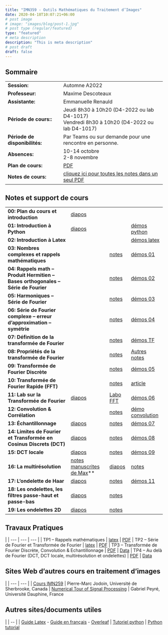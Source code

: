 ```yaml
---
title: "IMN359 - Outils Mathématiques du Traitement d’Images"
date: 2020-04-18T10:07:21+06:00
# post image
# image: "images/blog/post-1.jpg"
# post type (regular/featured)
type: "featured"
# meta description
description: "This is meta description"
# post draft
draft: false
---
```


## Sommaire

| | |
|--|--|
|**Session:** | Automne A2022
| **Professeur:** | Maxime Descoteaux
| **Assistante:** | 	Emmanuelle Renauld
| **Période de cours::** | Jeudi 8h30 à 10h20 (D4-2022 ou lab D4-1017)<br>Vendredi 8h30 à 10h20 (D4-2022 ou lab D4-1017)
| **Période de disponibilités:** | Par Teams ou sur demande pour une rencontre en personne.
| **Absences:** | 10-14 octobre<br>2-8 novembre
| **Plan de cours:** | [PDF](courses/imn359/misc/IMN359_PlanDeCours.pdf)
| **Notes de cours:** | [cliquez ici pour toutes les notes dans un seul PDF](courses/imn359/cours/IMN359_NotesDeCours.pdf)

## Notes et support de cours

<style>
table {
    border-collapse: collapse;
}
table, th, td {
   border: none!important;
}
blockquote {
    border-left: solid blue;
    padding-left: 10px;
}
</style>
| | | | |
|-------------|-------------|-----|-----|
| **00: Plan du cours et introduction** | [diapos](courses/imn359/cours/Chapitre1.pdf) |            |   
| **01: Introduction à Python** | [diapos](courses/imn359/cours/Intro_python.pptx)  | | [démos python](courses/imn359/cours/Intro_python.zip)
| **02: Introduction à Latex** |  | | [démos latex](courses/imn359/cours/Intro_Latex.zip)
| **03: Nombres complexes et rappels mathématiques** | | [notes](courses/imn359/cours/Notes_NombresComplexes.pdf) | [démos 01](courses/imn359/demos/Demo01.zip)
| **04: Rappels math – Produit Hermitien – Bases orthogonales – Série de Fourier** | | [notes](courses/imn359/cours/Notes_BaseOrthogonale.pdf) | [démos 02](courses/imn359/demos/Demo02.zip)
| **05: Harmoniques – Série de Fourier** | | [notes](courses/imn359/cours/Notes_SerieFourier.pdf) | [démos 03](courses/imn359/demos/Demo03.zip)
| **06: Série de Fourier complexe – erreur d’approximation – symétrie** | | [notes](courses/imn359/cours/Notes_SerieFourierComplexe.pdf) | [démos 04](courses/imn359/demos/Demo04.zip)
| **07: Définition de la transformée de Fourier** | | [notes](courses/imn359/cours/Notes_TFcontinue.pdf) | [démos TF](courses/imn359/demos/demo_TF.py)
| **08: Propriétés de la transformée de Fourier** | | [notes](courses/imn359/cours/Notes_ProprietesTF.pdf) | [Autres notes](courses/imn359/misc/symmetry.pdf)
| **09: Transformée de Fourier Discrète** | | [notes](courses/imn359/cours/Notes_TFD.pdf) | [démos 05](courses/imn359/demos/Demo05.zip)
| **10: Transformée de Fourier Rapide (FFT)** | | [notes](courses/imn359/cours/Notes_FFT.pdf) | [article](courses/imn359/misc/Cooley_Tukey_1965.pdf)
| **11: Lab sur la Transformée de Fourier**	| [diapos](courses/imn359/cours/Fourier.pdf) | [Labo FFT](courses/imn359/demos/Labo_FFT.zip) | [démos 06](courses/imn359/demos/Demo06.zip)
| **12: Convolution & Corrélation**	 | | [notes](courses/imn359/cours/Notes_Convolution.pdf) | [démo convolution](courses/imn359/demos/Demo_Convolution.zip)
| **13: Échantillonnage** | [diapos](courses/imn359/cours/Notes_EchantillonnageDiapo.pdf) | [notes](courses/imn359/cours/Notes_Echantillonnage.pdf) | [démos 07](courses/imn359/demos/Demo07.zip)
| **14: Limites de Fourier et Transformée en Cosinus Discrets (DCT)** | [diapos](courses/imn359/cours/Cours-Limites-Fourier2.pdf) | [notes](https://docs.scipy.org/doc/scipy/reference/generated/scipy.fftpack.dct.html) | [démos 08](courses/imn359/demos/Demo08.zip)
| **15: DCT locale** | [diapos](courses/imn359/cours/Cours-Limites-Fourier2.pdf) | [notes](courses/imn359/cours/Notes_TCD_TKL.pdf) | [démos 09](courses/imn359/demos/Demo09.zip)
| **16: La multirésolution** | [notes manuscrites de Max](courses/imn359/cours/NotesOndelettes.pdf)** | [diapos](courses/imn359/cours/Cours_Multiresolution.pdf) | [notes](courses/imn359/cours/Notes_Multiresolution.pdf) | [démos 10](courses/imn359/demos/Demo10.zip)
| **17: L’ondelette de Haar** | [diapos](courses/imn359/cours/Cours_Ondelettes1D.pdf) | [notes](courses/imn359/cours/Notes_Haar.pdf) | [démos 11](courses/imn359/demos/Demo11.zip)
| **18: Les ondelettes, les filtres passe-haut et passe-bas** | [diapos](courses/imn359/cours/Cours_Ondelettes1D.pdf) | [notes](courses/imn359/cours/Notes_HaarFiltrage.pdf) 
| **19: Les ondelettes 2D** |[diapos](courses/imn359/cours/Cours_Ondelettes2D.pdf)| [notes](courses/imn359/cours/Notes_AutresOndelettes.pdf)

## Travaux Pratiques
|
| --- | --- | --- |
| TP1 – Rappels mathématiques | [latex](courses/imn359/tp01.tex) | [PDF](courses/imn359/tp01.pdf)
| TP2 – Série de Fourier et Transformée de Fourier | [latex](courses/imn359/tp02.tex) | [PDF](courses/imn359/tp02.pdf)
| TP3 – Transformée de Fourier Discrète, Convolution & Echantillonnage  | [PDF](courses/imn359/tp03.pdf) | [Data](courses/imn359/tp03_data.zip)
| TP4 – Au delà de Fourier (DCT, DCT locale, multirésolution et ondelettes) | [PDF](courses/imn359/tp04.pdf) | [Data](courses/imn359/TP04.zip)

## Sites Web d’autres cours en traitement d’images

|
| --- | --- |
| [Cours IMN259](http://info.usherbrooke.ca/pmjodoin/cours/imn259/) |	Pierre-Marc Jodoin, Université de Sherbrooke, Canada
| [Numerical Tour of Signal Processing](http://www.numerical-tours.com/)	| Gabriel Peyré, Université Dauphine, France

## Autres sites/documents utiles

|
| -- |
| [Guide Latex](courses/imn359/misc/latex-guide.pdf) - [Guide en français](http://fr.openclassrooms.com/informatique/cours/redigez-des-documents-de-qualite-avec-latex) - [Overleaf](https://www.overleaf.com/)
| [Tutoriel python](https://info.usherbrooke.ca/hlarochelle/cours/tutoriel_python.html)
| [Python tutorial](https://docs.python.org/3/tutorial/)
